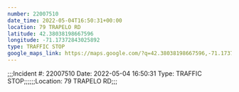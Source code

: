 ```yaml
---
number: 22007510
date_time: 2022-05-04T16:50:31+00:00
location: 79 TRAPELO RD
latitude: 42.38038198667596
longitude: -71.17372843025892
type: TRAFFIC STOP
google_maps_link: https://maps.google.com/?q=42.38038198667596,-71.17372843025892
---
```


;;;Incident #: 22007510  Date: 2022-05-04 16:50:31   Type: TRAFFIC STOP;;;;;;Location: 79 TRAPELO RD;;;
